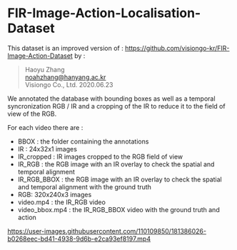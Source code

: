 # FIR-Image-Action-Localisation-Dataset

This dataset is an improved version of : https://github.com/visiongo-kr/FIR-Image-Action-Dataset
by : 
> Haoyu Zhang  
> noahzhang@hanyang.ac.kr  
> Visiongo Co., Ltd.
> 2020.06.23

We annotated the database with bounding boxes as well as a temporal syncronization RGB / IR and a cropping of the IR to reduce it to the field of view of the RGB.

For each video there are :
- BBOX : the folder containing the annotations
- IR : 24x32x1 images
- IR_cropped : IR images cropped to the RGB field of view
- IR_RGB : the RGB image with an IR overlay to check the spatial and temporal alignment 
- IR_RGB_BBOX : the RGB image with an IR overlay to check the spatial and temporal alignment with the ground truth
- RGB: 320x240x3 images
- video.mp4 : the IR_RGB video
- video_bbox.mp4 : the IR_RGB_BBOX video with the ground truth and action



https://user-images.githubusercontent.com/110109850/181386026-b0268eec-bd41-4938-9d6b-e2ca93ef8197.mp4

